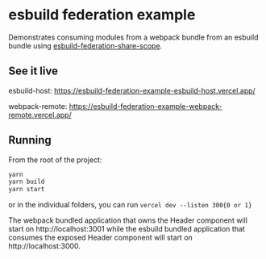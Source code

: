 # esbuild federation example

Demonstrates consuming modules from a webpack bundle from an esbuild bundle using [esbuild-federation-share-scope](https://github.com/jacob-ebey/esbuild-federation-share-scope).

## See it live

esbuild-host: https://esbuild-federation-example-esbuild-host.vercel.app/

webpack-remote: https://esbuild-federation-example-webpack-remote.vercel.app/

## Running

From the root of the project:

```bash
yarn
yarn build
yarn start
```

or in the individual folders, you can run `vercel dev --listen 300{0 or 1}`

The webpack bundled application that owns the Header component will start on http://localhost:3001 while the esbuild bundled application that consumes the exposed Header component will start on http://localhost:3000.
